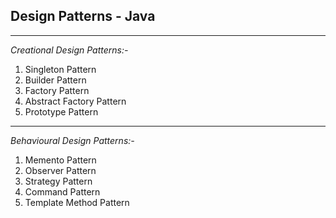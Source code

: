 Design Patterns - Java
-
---
_Creational Design Patterns:-_

1. Singleton Pattern
2. Builder Pattern
3. Factory Pattern
4. Abstract Factory Pattern
5. Prototype Pattern

---
_Behavioural Design Patterns:-_

1. Memento Pattern
2. Observer Pattern
3. Strategy Pattern
4. Command Pattern
5. Template Method Pattern